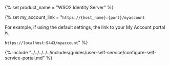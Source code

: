 {% set product_name = "WSO2 Identity Server" %}

{% set my_account_link = "<code>https://{host_name}:{port}/myaccount</code>

For example, if using the default settings, the link to your My Account portal is,

<code>https://localhost:9443/myaccount</code>" %}


{% include "../../../../../includes/guides/user-self-service/configure-self-service-portal.md" %}